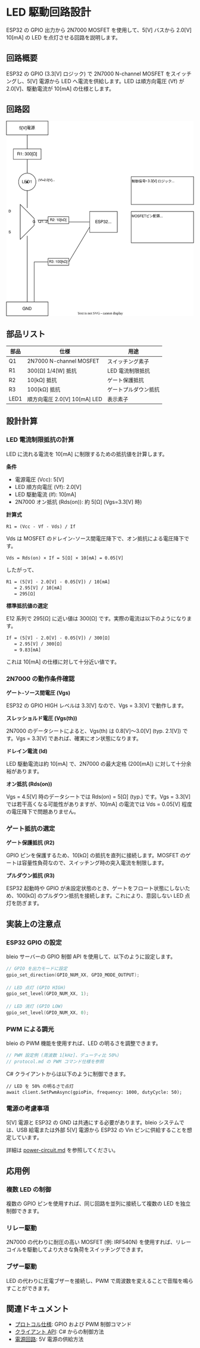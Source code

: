 # LED 駆動回路設計

ESP32 の GPIO 出力から 2N7000 MOSFET を使用して、5[V] バスから 2.0[V] 10[mA] の LED を点灯させる回路を説明します。

## 回路概要

ESP32 の GPIO (3.3[V] ロジック) で 2N7000 N-channel MOSFET をスイッチングし、5[V] 電源から LED へ電流を供給します。LED は順方向電圧 (Vf) が 2.0[V]、駆動電流が 10[mA] の仕様とします。

## 回路図

![led-driver-circuit.drawio](images/led-driver-circuit.drawio.svg)

## 部品リスト

| 部品 | 仕様 | 用途 |
|------|------|------|
| Q1 | 2N7000 N-channel MOSFET | スイッチング素子 |
| R1 | 300[Ω] 1/4[W] 抵抗 | LED 電流制限抵抗 |
| R2 | 10[kΩ] 抵抗 | ゲート保護抵抗 |
| R3 | 100[kΩ] 抵抗 | ゲートプルダウン抵抗 |
| LED1 | 順方向電圧 2.0[V] 10[mA] LED | 表示素子 |

## 設計計算

### LED 電流制限抵抗の計算

LED に流れる電流を 10[mA] に制限するための抵抗値を計算します。

**条件**

- 電源電圧 (Vcc): 5[V]
- LED 順方向電圧 (Vf): 2.0[V]
- LED 駆動電流 (If): 10[mA]
- 2N7000 オン抵抗 (Rds(on)): 約 5[Ω] (Vgs=3.3[V] 時)

**計算式**

```text
R1 = (Vcc - Vf - Vds) / If
```

Vds は MOSFET のドレイン-ソース間電圧降下で、オン抵抗による電圧降下です。

```text
Vds = Rds(on) × If = 5[Ω] × 10[mA] = 0.05[V]
```

したがって、

```text
R1 = (5[V] - 2.0[V] - 0.05[V]) / 10[mA]
   = 2.95[V] / 10[mA]
   = 295[Ω]
```

**標準抵抗値の選定**

E12 系列で 295[Ω] に近い値は 300[Ω] です。実際の電流は以下のようになります。

```text
If = (5[V] - 2.0[V] - 0.05[V]) / 300[Ω]
   = 2.95[V] / 300[Ω]
   = 9.83[mA]
```

これは 10[mA] の仕様に対して十分近い値です。

### 2N7000 の動作条件確認

**ゲート-ソース間電圧 (Vgs)**

ESP32 の GPIO HIGH レベルは 3.3[V] なので、Vgs = 3.3[V] で動作します。

**スレッショルド電圧 (Vgs(th))**

2N7000 のデータシートによると、Vgs(th) は 0.8[V]〜3.0[V] (typ. 2.1[V]) です。Vgs = 3.3[V] であれば、確実にオン状態になります。

**ドレイン電流 (Id)**

LED 駆動電流は約 10[mA] で、2N7000 の最大定格 (200[mA]) に対して十分余裕があります。

**オン抵抗 (Rds(on))**

Vgs = 4.5[V] 時のデータシートでは Rds(on) = 5[Ω] (typ.) です。Vgs = 3.3[V] では若干高くなる可能性がありますが、10[mA] の電流では Vds = 0.05[V] 程度の電圧降下で問題ありません。

### ゲート抵抗の選定

**ゲート保護抵抗 (R2)**

GPIO ピンを保護するため、10[kΩ] の抵抗を直列に接続します。MOSFET のゲートは容量性負荷なので、スイッチング時の突入電流を制限します。

**プルダウン抵抗 (R3)**

ESP32 起動時や GPIO が未設定状態のとき、ゲートをフロート状態にしないため、100[kΩ] のプルダウン抵抗を接続します。これにより、意図しない LED 点灯を防ぎます。

## 実装上の注意点

### ESP32 GPIO の設定

bleio サーバーの GPIO 制御 API を使用して、以下のように設定します。

```{.c caption="GPIO制御例"}
// GPIO を出力モードに設定
gpio_set_direction(GPIO_NUM_XX, GPIO_MODE_OUTPUT);

// LED 点灯 (GPIO HIGH)
gpio_set_level(GPIO_NUM_XX, 1);

// LED 消灯 (GPIO LOW)
gpio_set_level(GPIO_NUM_XX, 0);
```

### PWM による調光

bleio の PWM 機能を使用すれば、LED の明るさを調整できます。

```{.c caption="PWM設定例"}
// PWM 設定例 (周波数 1[kHz]、デューティ比 50%)
// protocol.md の PWM コマンド仕様を参照
```

C# クライアントからは以下のように制御できます。

```{.csharp caption="クライアントからのPWM制御"}
// LED を 50% の明るさで点灯
await client.SetPwmAsync(gpioPin, frequency: 1000, dutyCycle: 50);
```

### 電源の考慮事項

5[V] 電源と ESP32 の GND は共通にする必要があります。bleio システムでは、USB 給電または外部 5[V] 電源から ESP32 の Vin ピンに供給することを想定しています。

詳細は [power-circuit.md](power-circuit.md) を参照してください。

## 応用例

### 複数 LED の制御

複数の GPIO ピンを使用すれば、同じ回路を並列に接続して複数の LED を独立制御できます。

### リレー駆動

2N7000 の代わりに耐圧の高い MOSFET (例: IRF540N) を使用すれば、リレーコイルを駆動してより大きな負荷をスイッチングできます。

### ブザー駆動

LED の代わりに圧電ブザーを接続し、PWM で周波数を変えることで音階を鳴らすことができます。

## 関連ドキュメント

- [プロトコル仕様](protocol.md): GPIO および PWM 制御コマンド
- [クライアント API](client-interface.md): C# からの制御方法
- [電源回路](power-circuit.md): 5V 電源の供給方法
